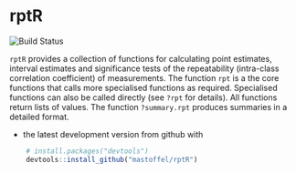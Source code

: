 <!-- README.md is generated from README.Rmd. Please edit that file -->
rptR
====

![Build Status](https://travis-ci.org/mastoffel/rptR.svg?branch=master)

`rptR` provides a collection of functions for calculating point estimates, interval estimates and significance tests of the repeatability (intra-class correlation coefficient) of measurements. The function `rpt` is a the core functions that calls more specialised functions as required. Specialised functions can also be called directly (see `?rpt` for details). All functions return lists of values. The function `?summary.rpt` produces summaries in a detailed format.

-   the latest development version from github with

``` r
    # install.packages("devtools")
    devtools::install_github("mastoffel/rptR")
```
